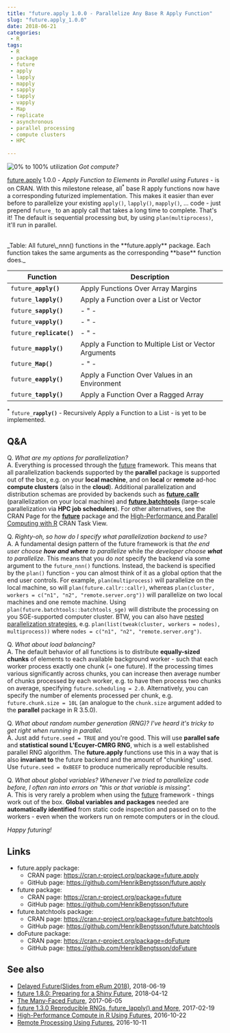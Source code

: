 ```yaml
---
title: "future.apply 1.0.0 - Parallelize Any Base R Apply Function"
slug: "future.apply_1.0.0"
date: 2018-06-21
categories:
 - R
tags:
 - R
 - package
 - future
 - apply
 - lapply
 - mapply
 - sapply
 - tapply
 - vapply
 - Map
 - replicate
 - asynchronous
 - parallel processing
 - compute clusters
 - HPC
 
---
```


![0% to 100% utilization](/post/future.apply_1.0.0-htop_32cores.png)
_Got compute?_

[future.apply] 1.0.0 - _Apply Function to Elements in Parallel using Futures_ - is on CRAN.  With this milestone release, all<sup>*</sup> base R apply functions now have a corresponding futurized implementation.  This makes it easier than ever before to parallelize your existing `apply()`, `lapply()`, `mapply()`, ... code - just prepend `future_` to an apply call that takes a long time to complete. That's it! The default is sequential processing but, by using `plan(multiprocess)`, it'll run in parallel.

<br>
_Table: All future\_nnn() functions in the **future.apply** package.  Each function takes the same arguments as the corresponding **base** function does._<br>

Function                          | Description
----------------------------------|--------------------------------------
<code>future\_<strong>apply()</strong></code>  | Apply Functions Over Array Margins
<code>future\_<strong>lapply()</strong></code>    | Apply a Function over a List or Vector
<code>future\_<strong>sapply()</strong></code>    | - " -
<code>future\_<strong>vapply()</strong></code>    | - " -
<code>future\_<strong>replicate()</strong></code> | - " -
<code>future\_<strong>mapply()</strong></code>    | Apply a Function to Multiple List or Vector Arguments
<code>future\_<strong>Map()</strong></code>       | - " -
<code>future\_<strong>eapply()</strong></code> | Apply a Function Over Values in an Environment
<code>future\_<strong>tapply()</strong></code>    | Apply a Function Over a Ragged Array

<sup>*</sup> <code>future\_<strong>rapply()</strong></code> - Recursively Apply a Function to a List - is yet to be implemented.


## Q&A

Q. _What are my options for parallelization?_<br>
A. Everything is processed through the [future] framework.  This means that all parallelization backends supported by the **parallel** package is supported out of the box, e.g. on your **local machine**, and on **local** or **remote** ad-hoc **compute clusters** (also in the **cloud**). Additional parallelization and distribution schemas are provided by backends such as **[future.callr]** (parallelization on your local machine) and **[future.batchtools]** (large-scale parallelization via **HPC job schedulers**).  For other alternatives, see the CRAN Page for the **[future]** package and the [High-Performance and Parallel Computing with R](https://cran.r-project.org/web/views/HighPerformanceComputing.html) CRAN Task View.

Q. _Righty-oh, so how do I specify what parallelization backend to use?_<br>
A. A fundamental design pattern of the future framework is that _the end user choose **how and where** to parallelize_ while _the developer choose **what** to parallelize_.  This means that you do _not_ specify the backend via some argument to the `future_nnn()` functions.  Instead, the backend is specified by the `plan()` function - you can almost think of it as a global option that the end user controls.  For example, `plan(multiprocess)` will parallelize on the local machine, so will `plan(future.callr::callr)`, whereas `plan(cluster, workers = c("n1", "n2", "remote.server.org"))` will parallelize on two local machines and one remote machine. Using `plan(future.batchtools::batchtools_sge)` will distribute the processing on you SGE-supported computer cluster.  BTW, you can also have [nested parallelization strategies](https://cran.r-project.org/web/packages/future/vignettes/future-3-topologies.html), e.g. `plan(list(tweak(cluster, workers = nodes), multiprocess))` where `nodes = c("n1", "n2", "remote.server.org")`.


Q. _What about load balancing?_<br>
A. The default behavior of all functions is to distribute **equally-sized chunks** of elements to each available background worker - such that each worker process exactly one chunk (= one future).  If the processing times various significantly across chunks, you can increase then average number of chunks processed by each worker, e.g. to have then process two chunks on average, specifying `future.scheduling = 2.0`.  Alternatively, you can specify the number of elements processed per chunk, e.g. `future.chunk.size = 10L` (an analogue to the `chunk.size` argument added to the **parallel** package in R 3.5.0).

Q. _What about random number generation (RNG)? I've heard it's tricky to get right when running in parallel._<br>
A. Just add `future.seed = TRUE` and you're good. This will use **parallel safe** and **statistical sound** **L'Ecuyer-CMRG RNG**, which is a well established parallel RNG algorithm.  The **future.apply** functions use this in a way that is also **invariant to** the future backend and the amount of "chunking" used.  Use `future.seed = 0xBEEF` to produce numerically reproducible results.

Q. _What about global variables? Whenever I've tried to parallelize code before, I often ran into errors on "this or that variable is missing"._<br>
A. This is very rarely a problem when using the [future] framework - things work out of the box.  **Global variables and packages** needed are **automatically identified** from static code inspection and passed on to the workers - even when the workers run on remote computers or in the cloud.


_Happy futuring!_



## Links
* future.apply package:
  - CRAN page: https://cran.r-project.org/package=future.apply
  - GitHub page: https://github.com/HenrikBengtsson/future.apply
* future package:
  - CRAN page: https://cran.r-project.org/package=future
  - GitHub page: https://github.com/HenrikBengtsson/future
* future.batchtools package:
  - CRAN page: https://cran.r-project.org/package=future.batchtools
  - GitHub page: https://github.com/HenrikBengtsson/future.batchtools
* doFuture package:
  - CRAN page: https://cran.r-project.org/package=doFuture
  - GitHub page: https://github.com/HenrikBengtsson/doFuture


## See also

* [Delayed Future(Slides from eRum 2018)](2018/06/18/future-erum2018-slides/), 2018-06-19
* [future 1.8.0: Preparing for a Shiny Future](/2018/04/12/future-results/), 2018-04-12
* [The Many-Faced Future](/2017/06/05/many-faced-future/), 2017-06-05
* [future 1.3.0 Reproducible RNGs, future&#95;lapply() and More](/2017/02/19/future-rng/), 2017-02-19
* [High-Performance Compute in R Using Futures](/2016/10/22/future-hpc/), 2016-10-22
* [Remote Processing Using Futures](/2016/10/11/future-remotes/), 2016-10-11

[future]: https://cran.r-project.org/package=future
[future.apply]: https://cran.r-project.org/package=future.apply
[future.batchtools]: https://cran.r-project.org/package=future.batchtools
[future.callr]: https://cran.r-project.org/package=future.callr
